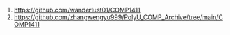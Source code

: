 1. https://github.com/wanderlust01/COMP1411
2. https://github.com/zhangwengyu999/PolyU_COMP_Archive/tree/main/COMP1411
